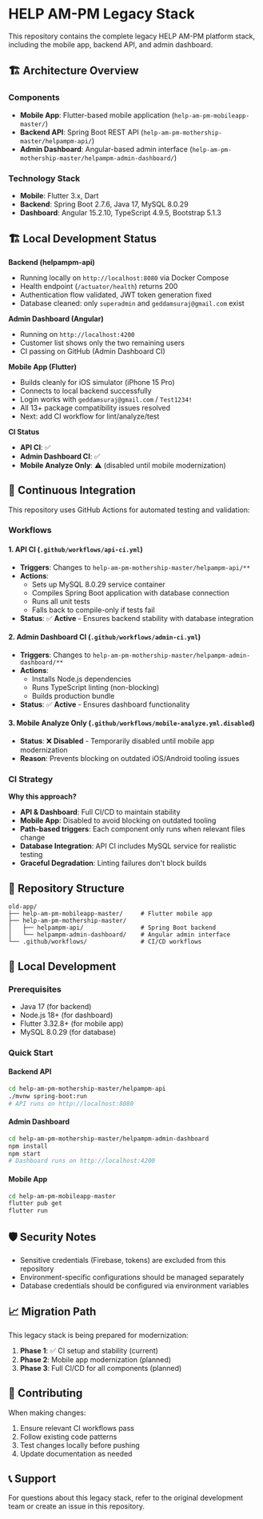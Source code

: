 # HELP AM-PM Legacy Stack

This repository contains the complete legacy HELP AM-PM platform stack, including the mobile app, backend API, and admin dashboard.

## 🏗️ Architecture Overview

### Components
- **Mobile App**: Flutter-based mobile application (`help-am-pm-mobileapp-master/`)
- **Backend API**: Spring Boot REST API (`help-am-pm-mothership-master/helpampm-api/`)
- **Admin Dashboard**: Angular-based admin interface (`help-am-pm-mothership-master/helpampm-admin-dashboard/`)

### Technology Stack
- **Mobile**: Flutter 3.x, Dart
- **Backend**: Spring Boot 2.7.6, Java 17, MySQL 8.0.29
- **Dashboard**: Angular 15.2.10, TypeScript 4.9.5, Bootstrap 5.1.3

## 🏗️ Local Development Status

**Backend (helpampm-api)**  
- Running locally on `http://localhost:8080` via Docker Compose  
- Health endpoint (`/actuator/health`) returns 200  
- Authentication flow validated, JWT token generation fixed  
- Database cleaned: only `superadmin` and `geddamsuraj@gmail.com` exist  

**Admin Dashboard (Angular)**  
- Running on `http://localhost:4200`  
- Customer list shows only the two remaining users  
- CI passing on GitHub (Admin Dashboard CI)  

**Mobile App (Flutter)**  
- Builds cleanly for iOS simulator (iPhone 15 Pro)  
- Connects to local backend successfully  
- Login works with `geddamsuraj@gmail.com` / `Test1234!`  
- All 13+ package compatibility issues resolved  
- Next: add CI workflow for lint/analyze/test  

**CI Status**  
- **API CI**: ✅  
- **Admin Dashboard CI**: ✅  
- **Mobile Analyze Only**: ⚠️ (disabled until mobile modernization)  

## 🚀 Continuous Integration

This repository uses GitHub Actions for automated testing and validation:

### Workflows

#### 1. **API CI** (`.github/workflows/api-ci.yml`)
- **Triggers**: Changes to `help-am-pm-mothership-master/helpampm-api/**`
- **Actions**: 
  - Sets up MySQL 8.0.29 service container
  - Compiles Spring Boot application with database connection
  - Runs all unit tests
  - Falls back to compile-only if tests fail
- **Status**: ✅ **Active** - Ensures backend stability with database integration

#### 2. **Admin Dashboard CI** (`.github/workflows/admin-ci.yml`)
- **Triggers**: Changes to `help-am-pm-mothership-master/helpampm-admin-dashboard/**`
- **Actions**:
  - Installs Node.js dependencies
  - Runs TypeScript linting (non-blocking)
  - Builds production bundle
- **Status**: ✅ **Active** - Ensures dashboard functionality

#### 3. **Mobile Analyze Only** (`.github/workflows/mobile-analyze.yml.disabled`)
- **Status**: ❌ **Disabled** - Temporarily disabled until mobile app modernization
- **Reason**: Prevents blocking on outdated iOS/Android tooling issues

### CI Strategy

**Why this approach?**
- **API & Dashboard**: Full CI/CD to maintain stability
- **Mobile App**: Disabled to avoid blocking on outdated tooling
- **Path-based triggers**: Each component only runs when relevant files change
- **Database Integration**: API CI includes MySQL service for realistic testing
- **Graceful Degradation**: Linting failures don't block builds

## 📁 Repository Structure

```
old-app/
├── help-am-pm-mobileapp-master/     # Flutter mobile app
├── help-am-pm-mothership-master/
│   ├── helpampm-api/                # Spring Boot backend
│   └── helpampm-admin-dashboard/    # Angular admin interface
└── .github/workflows/               # CI/CD workflows
```

## 🔧 Local Development

### Prerequisites
- Java 17 (for backend)
- Node.js 18+ (for dashboard)
- Flutter 3.32.8+ (for mobile app)
- MySQL 8.0.29 (for database)

### Quick Start

#### Backend API
```bash
cd help-am-pm-mothership-master/helpampm-api
./mvnw spring-boot:run
# API runs on http://localhost:8080
```

#### Admin Dashboard
```bash
cd help-am-pm-mothership-master/helpampm-admin-dashboard
npm install
npm start
# Dashboard runs on http://localhost:4200
```

#### Mobile App
```bash
cd help-am-pm-mobileapp-master
flutter pub get
flutter run
```

## 🛡️ Security Notes

- Sensitive credentials (Firebase, tokens) are excluded from this repository
- Environment-specific configurations should be managed separately
- Database credentials should be configured via environment variables

## 📈 Migration Path

This legacy stack is being prepared for modernization:

1. **Phase 1**: ✅ CI setup and stability (current)
2. **Phase 2**: Mobile app modernization (planned)
3. **Phase 3**: Full CI/CD for all components (planned)

## 🤝 Contributing

When making changes:
1. Ensure relevant CI workflows pass
2. Follow existing code patterns
3. Test changes locally before pushing
4. Update documentation as needed

## 📞 Support

For questions about this legacy stack, refer to the original development team or create an issue in this repository. 